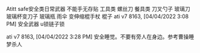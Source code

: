 Atitt  safe安全类日常武器 不能手无存贴
工具类 螺丝刀
餐具类  刀叉勺子
玻璃刀 玻璃杯变刀子 玻璃瓶
雨伞 变伸缩棍手杖 棍子
ati v7 8163, [04/04/2022 3:08 PM]
安全武器 u锁链子锁

ati v7 8163, [04/04/2022 3:28 PM]
安全睡觉。不要有旁人在身边。参考曹操睡梦杀人
